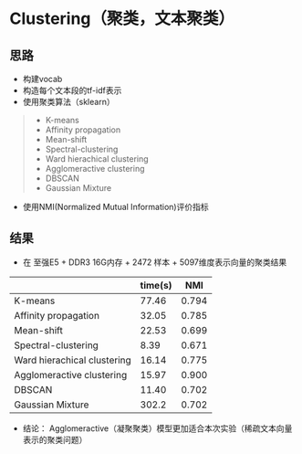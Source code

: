 # Clustering（聚类，文本聚类）

## 思路

* 构建vocab
* 构造每个文本段的tf-idf表示
* 使用聚类算法（sklearn）
> * K-means
> * Affinity propagation
> * Mean-shift
> * Spectral-clustering
> * Ward hierachical clustering
> * Agglomeractive clustering
> * DBSCAN
> * Gaussian Mixture

* 使用NMI(Normalized Mutual Information)评价指标

## 结果
* 在 至强E5 + DDR3 16G内存 + 2472 样本 +  5097维度表示向量的聚类结果

|        | time(s)   | NMI   |
| ------ | ------ |-------|
| K-means    | 77.46   | 0.794  |
| Affinity propagation   | 32.05   | 0.785  |
| Mean-shift   | 22.53  | 0.699  |
| Spectral-clustering   | 8.39   | 0.671  |
| Ward hierachical clustering   | 16.14   | 0.775  |
| Agglomeractive clustering   | 15.97   | 0.900  |
| DBSCAN  |  11.40  |  0.702 |
| Gaussian Mixture   |  302.2  | 0.702 |

* 结论： Agglomeractive（凝聚聚类）模型更加适合本次实验（稀疏文本向量表示的聚类问题）
